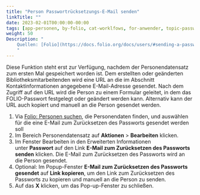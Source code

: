 ```yaml
---
title: "Person Passwortrücksetzungs-E-Mail senden"
linkTitle: ""
date: 2023-02-01T00:00:00-00:00
tags: [app-personen, by-folio, cat-worklfows, for-anwender, topic-passwort]
weight: 50
Description: "
    Quellen: [Folio](https://docs.folio.org/docs/users/#sending-a-password-reset-email) & [GBV](https://info.gbv.de/pages/viewpage.action?pageId=840859873)
    "
---
```


Diese Funktion steht erst zur Verfügung, nachdem der Personendatensatz zum ersten Mal gespeichert worden ist. Dem erstellten oder geänderten Bibliotheksmitarbeitenden wird eine URL an die im Abschnitt Kontaktinformationen angegebene E-Mail-Adresse gesendet. Nach dem Zugriff auf den URL wird die Person zu einem Formular geleitet, in dem das FOLIO-Passwort festgelegt oder geändert werden kann. Alternativ kann der URL auch kopiert und manuell an die Person gesendet werden.

1.  Via [Folio: Personen suchen](https://info.gbv.de/display/FOLIOGBVEXTERN/Folio%3A+Personen+suchen), die Personendaten finden, und auswählen für die eine E-Mail zum Zurücksetzen des Passworts gesendet werden soll
2.  Im Bereich Personendatensatz auf **Aktionen** \> **Bearbeiten** klicken.
3.  Im Fenster Bearbeiten in den Erweiterten Informationen unter **Passwort** auf den Link **E-Mail zum Zurücksetzen des Passworts senden** klicken. Die E-Mail zum Zurücksetzen des Passworts wird an die Person gesendet.
4.  Optional: Im Popup-Fenster **E-Mail zum Zurücksetzen des Passworts gesendet** auf **Link kopieren**, um den Link zum Zurücksetzen des Passworts zu kopieren und manuell an die Person zu senden.
5.  Auf das **X** klicken, um das Pop-up-Fenster zu schließen.
